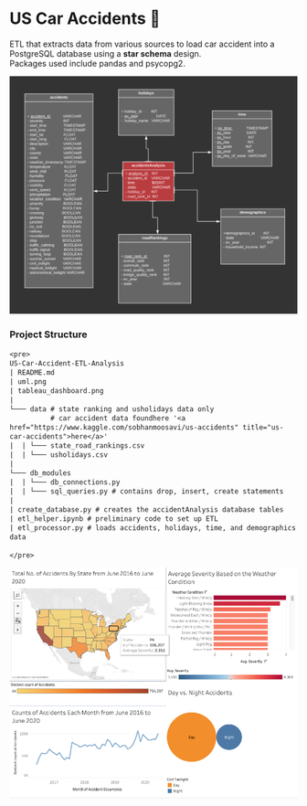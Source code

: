 # US Car Accidents :blue_car:

ETL that extracts data from various sources to load car accident into a 
PostgreSQL database using a **star schema** design.  
Packages used include pandas and psycopg2.

![uml](uml.png)

### Project Structure
```
<pre>
US-Car-Accident-ETL-Analysis
| README.md
| uml.png
| tableau_dashboard.png
| 
└─── data # state ranking and usholidays data only  
          # car accident data foundhere '<a href="https://www.kaggle.com/sobhanmoosavi/us-accidents" title="us-car-accidents">here</a>'
|  | └─── state_road_rankings.csv
|  | └─── usholidays.csv
|
└─── db_modules
|  | └─── db_connections.py
|  | └─── sql_queries.py # contains drop, insert, create statements
|
| create_database.py # creates the accidentAnalysis database tables
| etl_helper.ipynb # preliminary code to set up ETL
| etl_processor.py # loads accidents, holidays, time, and demographics data

</pre>
```
![visualization](tableau_dashboard.png)
